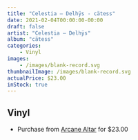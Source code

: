 ```yaml
---
title: "Celestia – Delhÿs - cätess"
date: 2021-02-04T00:00:00-00:00
draft: false
artist: "Celestia – Delhÿs"
album: "cätess"
categories:
    - Vinyl
images:
    - /images/blank-record.svg
thumbnailImage: /images/blank-record.svg
actualPrice: $23.00
inStock: true
---
```


## Vinyl
* Purchase from [Arcane Altar](https://arcanealtar.bigcartel.com/product/celestia-delhys-catess-10-mlp) for $23.00
